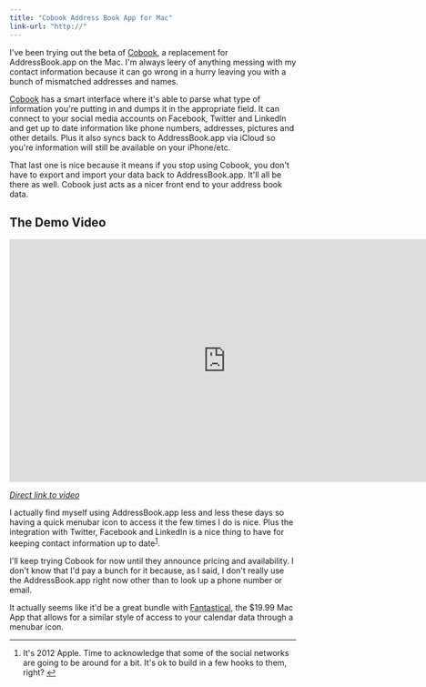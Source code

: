 ```yaml
---
title: "Cobook Address Book App for Mac"
link-url: "http://"
---
```

<p>I've been trying out the beta of <a href="http://www.cobookapp.com/">Cobook</a>, a replacement for AddressBook.app on the Mac. I'm always leery of anything messing with my contact information because it can go wrong in a hurry leaving you with a bunch of mismatched addresses and names.</p>
<p><a href="http://www.cobookapp.com/">Cobook</a> has a smart interface where it's able to parse what type of information you're putting in and dumps it in the appropriate field. It can connect to your social media accounts on Facebook, Twitter and LinkedIn and get up to date information like phone numbers, addresses, pictures and other details. Plus it also syncs back to AddressBook.app via iCloud so you're information will still be available on your iPhone/etc.</p>
<p>That last one is nice because it means if you stop using Cobook, you don't have to export and import your data back to AddressBook.app. It'll all be there as well. Cobook just acts as a nicer front end to your address book data.</p>
<h2>The Demo Video</h2>
<p><iframe src="http://player.vimeo.com/video/35474102?byline=0&amp;portrait=0" width="759" height="427" frameborder="0" webkitAllowFullScreen mozallowfullscreen allowFullScreen></iframe></p>
<p><em><a href="http://vimeo.com/35474102">Direct link to video</a></em></p>
<p>I actually find myself using AddressBook.app less and less these days so having a quick menubar icon to access it the few times I do is nice. Plus the integration with Twitter, Facebook and LinkedIn is a nice thing to have for keeping contact information up to date<sup id="fnref-20030:1"><a href="#fn-20030:1" rel="footnote">1</a></sup>.</p>
<p>I'll keep trying Cobook for now until they announce pricing and availability. I don't know that I'd pay a bunch for it because, as I said, I don't really use the AddressBook.app right now other than to look up a phone number or email.</p>
<p>It actually seems like it'd be a great bundle with <a href="http://click.linksynergy.com/fs-bin/stat?id=6PFrOqNV4B8&offerid=146261&type=3&subid=0&tmpid=1826&RD_PARM1=http%253A%252F%252Fitunes.apple.com%252Fca%252Fapp%252Ffantastical%252Fid435003921%253Fmt%253D12%2526uo%253D4%2526partnerId%253D30" target="itunes_store">Fantastical</a>, the $19.99 Mac App that allows for a similar style of access to your calendar data through a menubar icon.</p>
<div class="footnotes">
<hr />
<ol>
<li id="fn-20030:1">
It's 2012 Apple. Time to acknowledge that some of the social networks are going to be around for a bit. It's ok to build in a few hooks to them, right?&#160;<a href="#fnref-20030:1" rev="footnote">&#8617;</a>
</li>
</ol>
</div>
